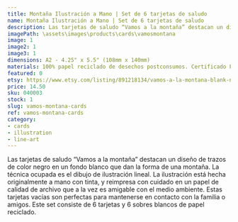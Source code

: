 ```yaml
---
title: Montaña Ilustración a Mano | Set de 6 tarjetas de saludo
name: Montaña Ilustración a Mano | Set de 6 tarjetas de saludo
description: Las tarjetas de saludo “Vamos a la montaña” destacan un diseño de trazos de color negro en un fondo blanco que dan la forma de una montaña. La técnica ocupada es el dibujo de ilustración lineal. La ilustración está hecha originalmente a mano con tinta, y reimpresa con cuidado en un papel de calidad de archivo que a la vez es amigable con el medio ambiente.
imagePath: \assets\images\products\cards\vamosmontana
image: 1
image2: 1
image3: 1
dimensions: A2 - 4.25" x 5.5" (108mm x 140mm)
materials: 100% papel reciclado de desechos postconsumos. Certificado FSC.
featured: 0
etsy: https://www.etsy.com/listing/891218134/vamos-a-la-montana-blank-note-card-set-5
price: 14.50
sku: 040003
stock: 1
slug: vamos-montana-cards
ref: vamos-montana-cards
category:
- cards
- illustration
- line-art
---
```

Las tarjetas de saludo “Vamos a la montaña” destacan un diseño de trazos de color negro en un fondo blanco que dan la forma de una montaña. La técnica ocupada es el dibujo de ilustración lineal. La ilustración está hecha originalmente a mano con tinta, y reimpresa con cuidado en un papel de calidad de archivo que a la vez es amigable con el medio ambiente. Estas tarjetas vacías son perfectas para mantenerse en contacto con la familia o amigos. Este set consiste de 6 tarjetas y 6 sobres blancos de papel reciclado.

